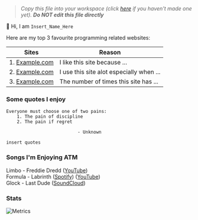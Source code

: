> *Copy this file into your workspace (click [here](https://github.com/Limitly/Free-Copilot/blob/main/README.md#what-to-do) if you haven't made one yet). **Do __NOT__ edit this file directly***

<!-- YOUR ABOUT ME, delete the line above after you have copied this file into your workspace -->
:wave: Hi, I am `Insert_Name_Here`

Here are my top 3 favourite programming related websites:

| Sites                              | Reason
|------------------------------------|------------------------------------------|
| 1. [Example.com](https://example.com) | I like this site because ...             |
| 2. [Example.com](https://example.com) | I use this site alot especially when ... |
| 3. [Example.com](https://example.com) | The number of times this site has ...    |

### Some quotes I enjoy
```
Everyone must choose one of two pains:
    1. The pain of discipline
    2. The pain if regret
        
                           - Unknown
```

```
insert quotes
```

### Songs I'm Enjoying ATM
Limbo - Freddie Dredd ([YouTube](https://youtu.be/yl6rhI20YgU))
<br />
Formula - Labrinth ([Spotify](https://open.spotify.com/)) ([YouTube](https://youtube.com))
<br />
Glock - Last Dude ([SoundCloud](https://soundcloud.com))

### Stats 
![Metrics](https://metrics.lecoq.io/`username`?template=classic&isocalendar=1&languages=1&habits=1&followup=1&introduction=1&achievements=1&notable=1&code=1&base=header%2C%20activity%2C%20community%2C%20repositories%2C%20metadata&base.indepth=false&base.hireable=false&base.skip=false&isocalendar=false&isocalendar.duration=half-year&languages=false&languages.limit=8&languages.threshold=0%25&languages.other=false&languages.colors=github&languages.sections=most-used&languages.indepth=false&languages.analysis.timeout=15&languages.analysis.timeout.repositories=7.5&languages.categories=markup%2C%20programming&languages.recent.categories=markup%2C%20programming&languages.recent.load=300&languages.recent.days=14&habits=false&habits.from=200&habits.days=14&habits.facts=true&habits.charts=false&habits.charts.type=classic&habits.trim=false&habits.languages.limit=8&habits.languages.threshold=0%25&followup=false&followup.sections=repositories&followup.indepth=false&followup.archived=true&introduction=false&introduction.title=true&achievements=false&achievements.threshold=S&achievements.secrets=true&achievements.display=detailed&achievements.limit=0&notable=false&notable.from=organization&notable.repositories=false&notable.indepth=false&notable.types=commit&notable.self=false&code=false&code.lines=12&code.load=400&code.days=3&code.visibility=public)
<!-- Insert your GitHub username instead of `username` in the link above -->
